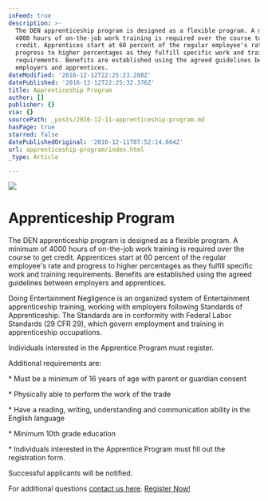 ```yaml
---
inFeed: true
description: >-
  The DEN apprenticeship program is designed as a flexible program. A minimum of
  4000 hours of on-the-job work training is required over the course to get
  credit. Apprentices start at 60 percent of the regular employee's rate and
  progress to higher percentages as they fulfill specific work and training
  requirements. Benefits are established using the agreed guidelines between
  employers and apprentices.
dateModified: '2016-12-12T22:25:23.288Z'
datePublished: '2016-12-12T22:25:32.376Z'
title: Apprenticeship Program
author: []
publisher: {}
via: {}
sourcePath: _posts/2016-12-11-apprenticeship-program.md
hasPage: true
starred: false
datePublishedOriginal: '2016-12-11T07:52:14.664Z'
url: apprenticeship-program/index.html
_type: Article

---
```

![](https://the-grid-user-content.s3-us-west-2.amazonaws.com/30f95609-d56f-46bd-b2f4-a91fe4ec6483.jpg)

# Apprenticeship Program

The DEN apprenticeship program is designed as a flexible program. A minimum of 4000 hours of on-the-job work training is required over the course to get credit. Apprentices start at 60 percent of the regular employee's rate and progress to higher percentages as they fulfill specific work and training requirements. Benefits are established using the agreed guidelines between employers and apprentices.

Doing Entertainment Negligence is an organized system of Entertainment apprenticeship training, working with employers following Standards of Apprenticeship. The Standards are in conformity with Federal Labor Standards (29 CFR 29), which govern employment and training in apprenticeship occupations.

Individuals interested in the Apprentice Program must register.

Additional requirements are:

\* Must be a minimum of 16 years of age with parent or guardian consent

\* Physically able to perform the work of the trade

\* Have a reading, writing, understanding and communication ability in the English language

\* Minimum 10th grade education

\* Individuals interested in the Apprentice Program must fill out the registration form.

Successful applicants will be notified.

For additional questions [contact us here][0].
[Register Now!][1]

[0]: https://dentv.typeform.com/to/V0rJGi "shoot us a message here"
[1]: https://dentv.typeform.com/to/GSLANq/